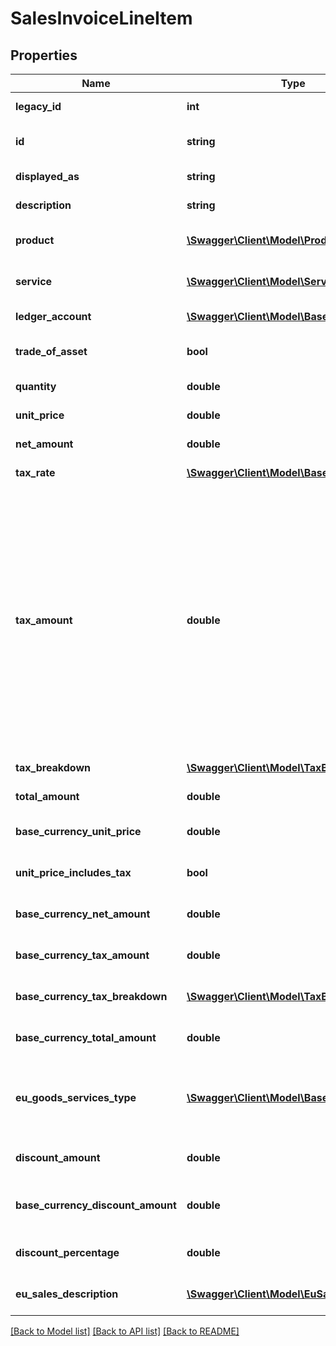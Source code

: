 # SalesInvoiceLineItem

## Properties
Name | Type | Description | Notes
------------ | ------------- | ------------- | -------------
**legacy_id** | **int** | The legacy ID for the item | [optional] 
**id** | **string** | The unique identifier for the item | [optional] 
**displayed_as** | **string** | The name of the resource | [optional] 
**description** | **string** | The description for the invoice line | [optional] 
**product** | [**\Swagger\Client\Model\Product**](Product.md) | The product the invoice line relates to | [optional] 
**service** | [**\Swagger\Client\Model\Service**](Service.md) | The service the invoice line relates to | [optional] 
**ledger_account** | [**\Swagger\Client\Model\Base**](Base.md) | The ledger account for the invoice line | [optional] 
**trade_of_asset** | **bool** | Whether the line item is marked as trade of asset. | [optional] 
**quantity** | **double** | The quantity for the invoice line | [optional] 
**unit_price** | **double** | The unit price for the invoice line | [optional] 
**net_amount** | **double** | The net amount for the invoice line | [optional] 
**tax_rate** | [**\Swagger\Client\Model\Base**](Base.md) | The tax rate for the invoice line | [optional] 
**tax_amount** | **double** | The tax amount for the invoice line\&quot;. This attribute is required in v3.1, unless the tax rate is of a \&quot;zero\&quot;, \&quot;exempt\&quot; or \&quot;no_tax\&quot; type. Then the tax_amount is infered as 0.0. In v3, this attribute is optional, but you should still set, as it defaults to 0.0 in any case. This is not what you want for tax rates with a percentage &gt; 0.0. | [optional] 
**tax_breakdown** | [**\Swagger\Client\Model\TaxBreakdown[]**](TaxBreakdown.md) | The tax breakdown for the invoice line | [optional] 
**total_amount** | **double** | The total amount for the invoice line | [optional] 
**base_currency_unit_price** | **double** | The unit price for the invoice line in base currency | [optional] 
**unit_price_includes_tax** | **bool** | Defines whether the unit price includes tax | [optional] 
**base_currency_net_amount** | **double** | The net amount for the invoice line in base currency | [optional] 
**base_currency_tax_amount** | **double** | The tax amount for the invoice line in base currency | [optional] 
**base_currency_tax_breakdown** | [**\Swagger\Client\Model\TaxBreakdown[]**](TaxBreakdown.md) | The tax breakdown for the invoice line in base currency | [optional] 
**base_currency_total_amount** | **double** | The total amount for the invoice line in base currency | [optional] 
**eu_goods_services_type** | [**\Swagger\Client\Model\Base**](Base.md) | Indicates goods and related services or standalone services as required for Import/Export and EU entry. | [optional] 
**discount_amount** | **double** | The discount amount for the invoice line | [optional] 
**base_currency_discount_amount** | **double** | The discount amount for the invoice line in base currency | [optional] 
**discount_percentage** | **double** | The discount percentage for the invoice line | [optional] 
**eu_sales_description** | [**\Swagger\Client\Model\EuSalesDescription**](EuSalesDescription.md) | The EU sales description for the invoice line | [optional] 

[[Back to Model list]](../README.md#documentation-for-models) [[Back to API list]](../README.md#documentation-for-api-endpoints) [[Back to README]](../README.md)


